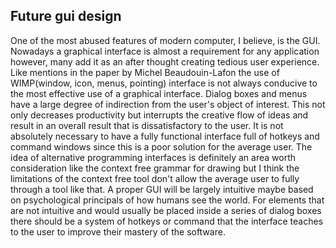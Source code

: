 ## Future gui design

One of the most abused features of modern computer, I believe, is the GUI. Nowadays a graphical interface is almost a requirement for any application however, many add it as an after thought creating tedious user experience. Like mentions in the paper by Michel Beaudouin-Lafon the use of WIMP(window, icon, menus, pointing) interface is not always conducive to the most effective use of a graphical interface. Dialog boxes and menus have a large degree of indirection from the user's object of interest. This not only decreases productivity but interrupts the creative flow of ideas and result in an overall result that is dissatisfactory to the user. It is not absolutely necessary to have a fully functional interface full of hotkeys and command windows since this is a poor solution for the average user. The idea of alternative programming interfaces is definitely an area worth consideration like the context free grammar for drawing but I think the limitations of the context free tool don't allow the average user to fully through a tool like that. A proper GUI will be largely intuitive maybe based on psychological principals of how humans see the world. For elements that are not intuitive and would usually be placed inside a series of dialog boxes there should be a system of hotkeys or command that the interface teaches to the user to improve their mastery of the software.